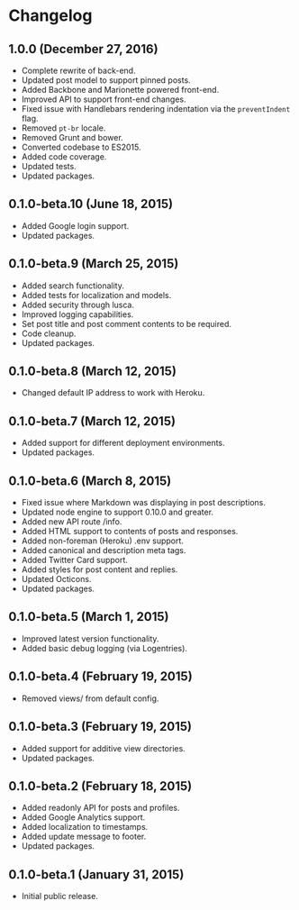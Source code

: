 # Changelog

## 1.0.0 (December 27, 2016)

- Complete rewrite of back-end.
- Updated post model to support pinned posts.
- Added Backbone and Marionette powered front-end.
- Improved API to support front-end changes.
- Fixed issue with Handlebars rendering indentation via the `preventIndent` flag.
- Removed `pt-br` locale.
- Removed Grunt and bower.
- Converted codebase to ES2015.
- Added code coverage.
- Updated tests.
- Updated packages.

## 0.1.0-beta.10 (June 18, 2015)

- Added Google login support.
- Updated packages.

## 0.1.0-beta.9 (March 25, 2015)

- Added search functionality.
- Added tests for localization and models.
- Added security through lusca.
- Improved logging capabilities.
- Set post title and post comment contents to be required.
- Code cleanup.
- Updated packages.

## 0.1.0-beta.8 (March 12, 2015)

- Changed default IP address to work with Heroku.

## 0.1.0-beta.7 (March 12, 2015)

- Added support for different deployment environments.
- Updated packages.

## 0.1.0-beta.6 (March 8, 2015)

- Fixed issue where Markdown was displaying in post descriptions.
- Updated node engine to support 0.10.0 and greater.
- Added new API route /info.
- Added HTML support to contents of posts and responses.
- Added non-foreman (Heroku) .env support.
- Added canonical and description meta tags.
- Added Twitter Card support.
- Added styles for post content and replies.
- Updated Octicons.
- Updated packages.

## 0.1.0-beta.5 (March 1, 2015)

- Improved latest version functionality.
- Added basic debug logging (via Logentries).

## 0.1.0-beta.4 (February 19, 2015)

- Removed views/ from default config.

## 0.1.0-beta.3 (February 19, 2015)

- Added support for additive view directories.
- Updated packages.

## 0.1.0-beta.2 (February 18, 2015)

- Added readonly API for posts and profiles.
- Added Google Analytics support.
- Added localization to timestamps.
- Added update message to footer.
- Updated packages.

## 0.1.0-beta.1 (January 31, 2015)

- Initial public release.
